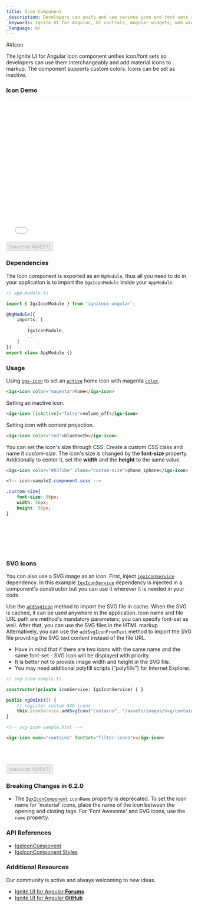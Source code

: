 ```yaml
---
title: Icon Component
_description: Developers can unify and use various icon and font sets interchangeably with custom colors and more with Ignite UI for Angular Icon component. 
_keywords: Ignite UI for Angular, UI controls, Angular widgets, web widgets, UI widgets, Angular, Native Angular Components Suite, Native Angular Controls, Native Angular Components Library, Angular Icon components, Angular Icon controls
_language: kr
---
```


##Icon
<p class="highlight">The Ignite UI for Angular Icon component unifies icon/font sets so developers can use them interchangeably and add material icons to markup. The component supports custom colors. Icons can be set as inactive.</p>
<div class="divider"></div>

### Icon Demo

<div class="sample-container loading" style="height: 384px">
    <iframe id="icon-sample-1-iframe" seamless="" width="100%" height="100%" frameborder="0" src="{environment:demosBaseUrl}/data-display/icon-sample-1" onload="onSampleIframeContentLoaded(this);">
</iframe></div>
<div>
    <button data-localize="stackblitz" disabled class="stackblitz-btn"   data-iframe-id="icon-sample-1-iframe" data-demos-base-url="{environment:demosBaseUrl}">                StackBlitz 에서보기
    </button>
</div>

<div class="divider--half"></div>

### Dependencies

The Icon component is exported as an `NgModule`, thus all you need to do in your application is to import the `IgxIconModule` inside your `AppModule`:

```typescript
// app.module.ts

import { IgxIconModule } from 'igniteui-angular';

@NgModule({
    imports: [
        ...
        IgxIconModule,
        ...
    ]
})
export class AppModule {}
```
### Usage

Using [`igx-icon`]({environment:angularApiUrl}/classes/igxiconcomponent.html) to set an [`active`]({environment:angularApiUrl}/classes/igxiconcomponent.html#active) home icon with magenta [`color`]({environment:angularApiUrl}/classes/igxiconcomponent.html#iconcolor).

```html
<igx-icon color="magenta">home</igx-icon>
```

Setting an inactive icon.
```html
<igx-icon [isActive]="false">volume_off</igx-icon>
```

Setting icon with content projection.

```html
<igx-icon color="red">bluetooth</igx-icon>
```

You can set the icon's size through CSS. Create a custom CSS class and name it *custom-size*. The icon's size is changed by the **font-size** property. Additionally to center it, set the **width** and the **height** to the same value.
```html
<igx-icon color="#0375be" class="custom-size">phone_iphone</igx-icon>
```

```css
<!-- icon-sample2.component.scss -->

.custom-size{
    font-size: 56px;
    width: 56px;
    height: 56px;
}
```
<div class="sample-container loading" style="height: 80px; width: 300px">
    <iframe id="icon-sample2-iframe" seamless="" width="100%" height="100%" frameborder="0" data-src="{environment:demosBaseUrl}/data-display/icon-sample2" class="lazyload">
</iframe></div>

### SVG Icons

You can also use a SVG image as an icon. First, inject [`IgxIconService`]({environment:angularApiUrl}/classes/igxiconservice.html) dependency. In this example [`IgxIconService`]({environment:angularApiUrl}/classes/igxiconservice.html) dependency is injected in a component's constructor but you can use it wherever it is needed in your code. 

Use the [`addSvgIcon`]({environment:angularApiUrl}/classes/igxiconservice.html#addsvgicon) method to import the SVG file in cache. When the SVG is cached, it can be used anywhere in the application. Icon name and file URL path are method's mandatory parameters; you can specify font-set as well. After that, you can use the SVG files in the HTML markup. Alternatively, you can use the `addSvgIconFromText` method to import the SVG file providing the SVG text content instead of the file URL.

* Have in mind that if there are two icons with the same name and the same font-set - SVG icon will be displayed with priority.
* It is better not to provide image width and height in the SVG file.
* You may need additional polyfill scripts ("polyfills") for Internet Explorer.

```typescript
// svg-icon-sample.ts

constructor(private iconService: IgxIconService) { }

public ngOnInit() {
    // register custom SVG icons
    this.iconService.addSvgIcon("contains", "/assets/images/svg/contains.svg", "filter-icons");
}
```

```html
<!-- svg-icon-sample.html -->

<igx-icon name="contains" fontSet="filter-icons"></igx-icon>
```

<div class="sample-container loading" style="height: 50px">
    <iframe id="svg-icon-sample-iframe" seamless="" width="100%" height="100%" frameborder="0" data-src="{environment:demosBaseUrl}/data-display/svg-icon-sample" class="lazyload">
</iframe></div>
<div>
    <button data-localize="stackblitz" disabled class="stackblitz-btn" data-iframe-id="svg-icon-sample-iframe" data-demos-base-url="{environment:demosBaseUrl}">                StackBlitz 에서보기
    </button>
</div>

### Breaking Changes in 6.2.0

* The [`IgxIconComponent`]({environment:angularApiUrl}/classes/igxiconcomponent.html) `iconName` property is deprecated. To set the icon name for 'material' icons, place the name of the icon between the opening and closing tags. For 'Font Awesome' and SVG icons, use the `name` property.

### API References
<div class="divider--half"></div>

* [IgxIconComponent]({environment:angularApiUrl}/classes/igxiconcomponent.html)
* [IgxIconComponent Styles]({environment:sassApiUrl}/index.html#function-igx-icon-theme)

### Additional Resources
<div class="divider--half"></div>

Our community is active and always welcoming to new ideas.

* [Ignite UI for Angular **Forums**](https://www.infragistics.com/community/forums/f/ignite-ui-for-angular)
* [Ignite UI for Angular **GitHub**](https://github.com/IgniteUI/igniteui-angular)
